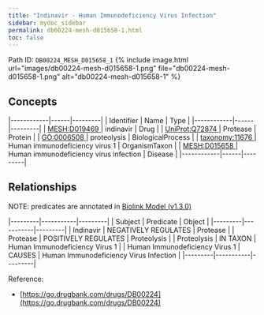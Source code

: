 ```yaml
---
title: "Indinavir - Human Immunodeficiency Virus Infection"
sidebar: mydoc_sidebar
permalink: db00224-mesh-d015658-1.html
toc: false 
---
```



Path ID: `DB00224_MESH_D015658_1`
{% include image.html url="images/db00224-mesh-d015658-1.png" file="db00224-mesh-d015658-1.png" alt="db00224-mesh-d015658-1" %}

## Concepts

|------------|------|---------|
| Identifier | Name | Type    |
|------------|------|---------|
| <a href="https://identifiers.org/MESH:D019469">MESH:D019469 </a> | indinavir | Drug |
| <a href="https://identifiers.org/UniProt:Q72874">UniProt:Q72874 </a> | Protease | Protein |
| <a href="https://identifiers.org/GO:0006508">GO:0006508 </a> | proteolysis | BiologicalProcess |
| <a href="https://identifiers.org/taxonomy:11676">taxonomy:11676 </a> | Human immunodeficiency virus 1 | OrganismTaxon |
| <a href="https://identifiers.org/MESH:D015658">MESH:D015658 </a> | Human immunodeficiency virus infection | Disease |
|------------|------|---------|

## Relationships


NOTE: predicates are annotated in <a href="https://github.com/biolink/biolink-model/releases/tag/v1.3.0">Biolink Model (v1.3.0)</a>

|---------|-----------|---------|
| Subject | Predicate | Object  |
|---------|-----------|---------|
| Indinavir | NEGATIVELY REGULATES | Protease |
| Protease | POSITIVELY REGULATES | Proteolysis |
| Proteolysis | IN TAXON | Human Immunodeficiency Virus 1 |
| Human Immunodeficiency Virus 1 | CAUSES | Human Immunodeficiency Virus Infection |
|---------|-----------|---------|

Reference: 
  - [https://go.drugbank.com/drugs/DB00224](https://go.drugbank.com/drugs/DB00224)
